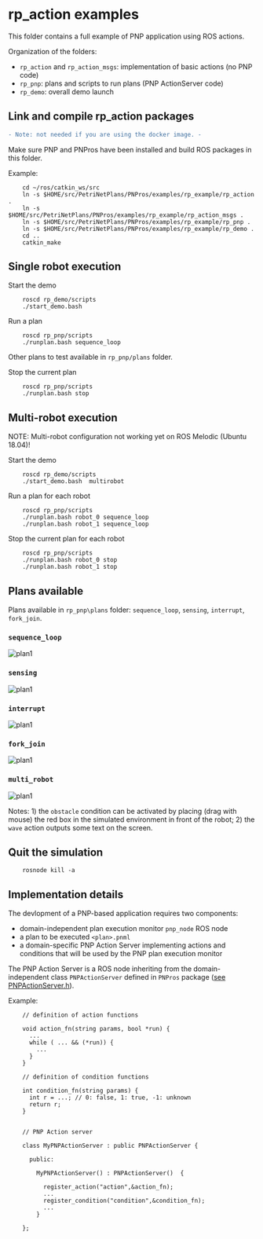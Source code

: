 # rp_action examples

This folder contains a full example of PNP application using ROS actions.

Organization of the folders:

* `rp_action` and `rp_action_msgs`: implementation of basic actions (no PNP code)
* `rp_pnp`: plans and scripts to run plans (PNP ActionServer code)
* `rp_demo`: overall demo launch


## Link and compile rp_action packages

```diff
- Note: not needed if you are using the docker image. -
```

Make sure PNP and PNPros have been installed and build ROS packages in this folder.

Example:

        cd ~/ros/catkin_ws/src
        ln -s $HOME/src/PetriNetPlans/PNPros/examples/rp_example/rp_action . 
        ln -s $HOME/src/PetriNetPlans/PNPros/examples/rp_example/rp_action_msgs . 
        ln -s $HOME/src/PetriNetPlans/PNPros/examples/rp_example/rp_pnp . 
        ln -s $HOME/src/PetriNetPlans/PNPros/examples/rp_example/rp_demo .
        cd ..
        catkin_make


## Single robot execution

Start the demo

        roscd rp_demo/scripts
        ./start_demo.bash 

Run a plan

        roscd rp_pnp/scripts
        ./runplan.bash sequence_loop

Other plans to test available in `rp_pnp/plans` folder.

Stop the current plan

        roscd rp_pnp/scripts
        ./runplan.bash stop


## Multi-robot execution

NOTE: Multi-robot configuration not working yet on ROS Melodic (Ubuntu 18.04)!

Start the demo

        roscd rp_demo/scripts
        ./start_demo.bash  multirobot

Run a plan for each robot

        roscd rp_pnp/scripts
        ./runplan.bash robot_0 sequence_loop
        ./runplan.bash robot_1 sequence_loop

Stop the current plan for each robot

        roscd rp_pnp/scripts
        ./runplan.bash robot_0 stop
        ./runplan.bash robot_1 stop


## Plans available


Plans available in `rp_pnp\plans` folder: `sequence_loop`, `sensing`, `interrupt`, `fork_join`.

### `sequence_loop`

![plan1](rp_pnp/plans/sequence_loop.png)

### `sensing`

![plan1](rp_pnp/plans/sensing.png)


### `interrupt`

![plan1](rp_pnp/plans/interrupt.png)

### `fork_join`

![plan1](rp_pnp/plans/fork_join.png)

### `multi_robot`

![plan1](rp_pnp/plans/multi_robot.png)



Notes: 1) the `obstacle` condition can be activated by placing (drag with mouse) the red box in the simulated environment in front of the robot; 2) the `wave` action outputs some text on the screen.


## Quit the simulation

        rosnode kill -a


## Implementation details

The devlopment of a PNP-based application requires two components:
* domain-independent plan execution monitor `pnp_node` ROS node
* a plan to be executed `<plan>.pnml`
* a domain-specific PNP Action Server implementing actions and conditions 
that will be used by the PNP plan execution monitor

The PNP Action Server is a ROS node inheriting from the domain-independent
class `PNPActionServer` defined in `PNPros` package 
([see PNPActionServer.h](/PNPros/ROS_bridge/pnp_ros/include/pnp_ros/PNPActionServer.h)).

Example:
        
        // definition of action functions

        void action_fn(string params, bool *run) {
          ...
          while ( ... && (*run)) {
            ...
          }
        }

        // definition of condition functions

        int condition_fn(string params) {
          int r = ...; // 0: false, 1: true, -1: unknown
          return r;
        }
        

        // PNP Action server

        class MyPNPActionServer : public PNPActionServer {

          public:

            MyPNPActionServer() : PNPActionServer()  { 
	        
              register_action("action",&action_fn);
              ...
              register_condition("condition",&condition_fn);
              ...
            }

        };





